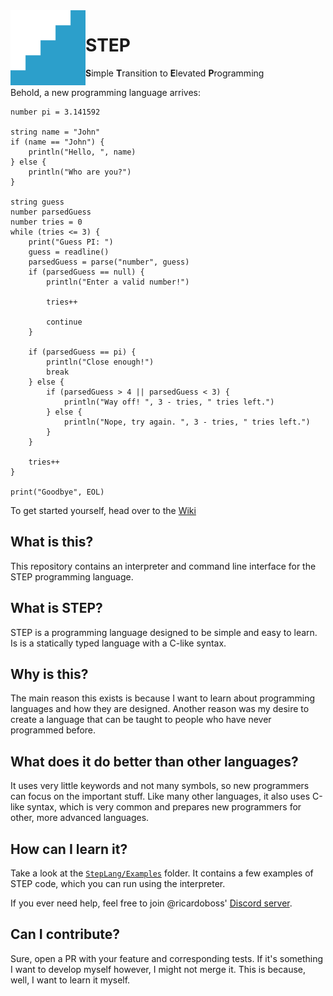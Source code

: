 ﻿<img src="docs/logo.svg" align="left" alt="STEP" width="120" height="120">

<p>
  <h1>STEP</h1>
  <span>
    <strong>S</strong><span>imple</span>
    <strong>T</strong><span>ransition</span>
    <span>to</span>
    <strong>E</strong><span>levated</span>
    <strong>P</strong><span>rogramming</span>
  </span>
</p>

Behold, a new programming language arrives:

```step
number pi = 3.141592

string name = "John"
if (name == "John") {
    println("Hello, ", name)
} else {
    println("Who are you?")
}

string guess
number parsedGuess
number tries = 0
while (tries <= 3) {
    print("Guess PI: ")
    guess = readline()
    parsedGuess = parse("number", guess)
    if (parsedGuess == null) {
        println("Enter a valid number!")

        tries++

        continue
    }

    if (parsedGuess == pi) {
        println("Close enough!")
        break
    } else {
        if (parsedGuess > 4 || parsedGuess < 3) {
            println("Way off! ", 3 - tries, " tries left.")
        } else {
            println("Nope, try again. ", 3 - tries, " tries left.")
        }
    }

    tries++
}

print("Goodbye", EOL)
```

To get started yourself, head over to the [Wiki](https://github.com/ricardoboss/STEP/wiki)

## What is this?

This repository contains an interpreter and command line interface for the STEP programming language.

## What is STEP?

STEP is a programming language designed to be simple and easy to learn.
Is is a statically typed language with a C-like syntax.

## Why is this?

The main reason this exists is because I want to learn about programming languages and how they are designed.
Another reason was my desire to create a language that can be taught to people who have never programmed before.

## What does it do better than other languages?

It uses very little keywords and not many symbols, so new programmers can focus on the important stuff.
Like many other languages, it also uses C-like syntax, which is very common and prepares new programmers for other,
more advanced languages.

## How can I learn it?

Take a look at the [`StepLang/Examples`](./StepLang/Examples) folder.
It contains a few examples of STEP code, which you can run using the interpreter.

If you ever need help, feel free to join @ricardoboss' [Discord server](https://discord.gg/ySpmcdCqFN).

## Can I contribute?

Sure, open a PR with your feature and corresponding tests.
If it's something I want to develop myself however, I might not merge it.
This is because, well, I want to learn it myself.
